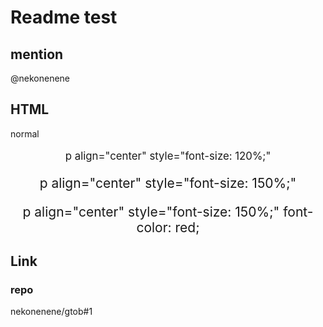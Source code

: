 # Readme test

## mention

@nekonenene

## HTML

normal

<p align="center" style="font-size: 120%;">
p align="center" style="font-size: 120%;"
</p>

<p align="center" style="font-size: 150%;">
p align="center" style="font-size: 150%;"
</p>

<p align="center" style="font-size: 150%; font-color: red;">
p align="center" style="font-size: 150%;" font-color: red;
</p>

## Link

### repo

nekonenene/gtob#1

